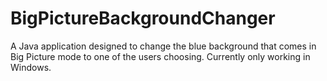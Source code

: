 BigPictureBackgroundChanger
===========================

A Java application designed to change the blue background that comes in Big Picture mode to one of the users choosing. Currently only working in Windows.


